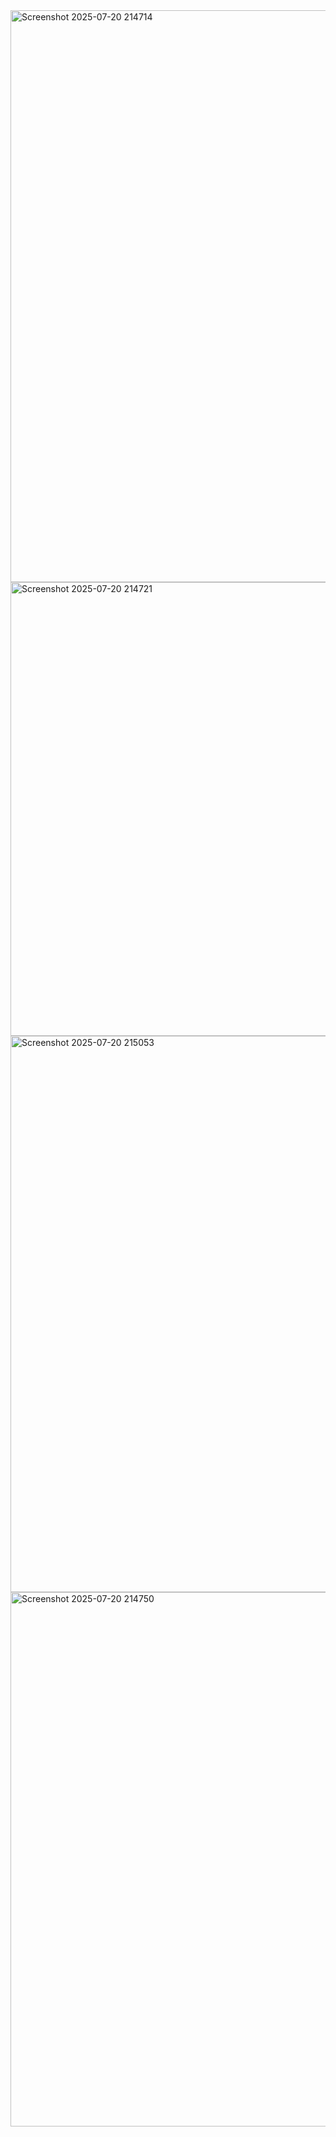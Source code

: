 <img width="1888" height="915" alt="Screenshot 2025-07-20 214714" src="https://github.com/user-attachments/assets/e78a5e46-5c93-4327-979b-7fda0b37e64a" />
<img width="1836" height="726" alt="Screenshot 2025-07-20 214721" src="https://github.com/user-attachments/assets/a9cfe84e-4199-4915-bc38-668a573a68d7" />
<img width="1830" height="890" alt="Screenshot 2025-07-20 215053" src="https://github.com/user-attachments/assets/97127383-fdb9-415e-bc58-c2aa9af83801" />

<img width="1801" height="855" alt="Screenshot 2025-07-20 214750" src="https://github.com/user-attachments/assets/ff3d9ef2-2c6b-45ef-9642-2a3a30c731f3" />



